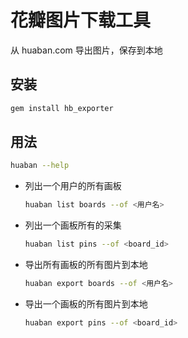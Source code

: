 花瓣图片下载工具
===============

从 huaban.com 导出图片，保存到本地

## 安装

~~~sh
gem install hb_exporter
~~~

## 用法

~~~sh
huaban --help
~~~

* 列出一个用户的所有画板

    ~~~sh
    huaban list boards --of <用户名>
    ~~~

* 列出一个画板所有的采集

    ~~~sh
    huaban list pins --of <board_id>
    ~~~

* 导出所有画板的所有图片到本地

    ~~~sh
    huaban export boards --of <用户名>
    ~~~

* 导出一个画板的所有图片到本地

    ~~~sh
    huaban export pins --of <board_id>
    ~~~
